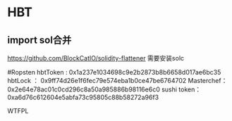 # HBT 

## import sol合并
https://github.com/BlockCatIO/solidity-flattener
需要安装solc


#Ropsten 
hbtToken : 0x1a237e1034698c9e2b2873b8b6658d017ae6bc35
hbtLock ： 0x9ff74d26e1f6fec79e574eba1b0ce47be6764702
Masterchef： 0x2e64e78ac01c0cd296c8a50a985886b98116e6c0
sushi token： 0xa6d76c612604e5abfa73c95805c88b58272a96f3

WTFPL
